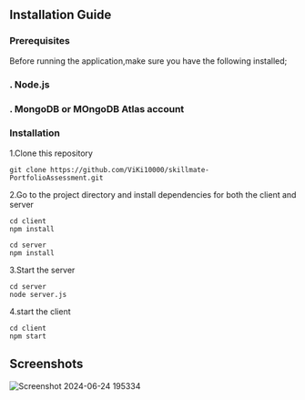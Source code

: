 ## Installation Guide

### Prerequisites

   Before running the application,make sure you have the following installed;

### . Node.js
### . MongoDB or MOngoDB Atlas account

### Installation

   1.Clone this repository
   ```
git clone https://github.com/ViKi10000/skillmate-PortfolioAssessment.git
  ```
   2.Go to the project directory and install dependencies for both the client and server
   ```
cd client
npm install
```
```
cd server
npm install
```
  3.Start the server
  ```
cd server
node server.js
```
  4.start the client
  ```
cd client
npm start
```

## Screenshots

![Screenshot 2024-06-24 195334](https://github.com/ViKi10000/skillmate-PortfolioAssessment/assets/128831961/95614079-15e5-419d-a42c-beeb71bf557d)
